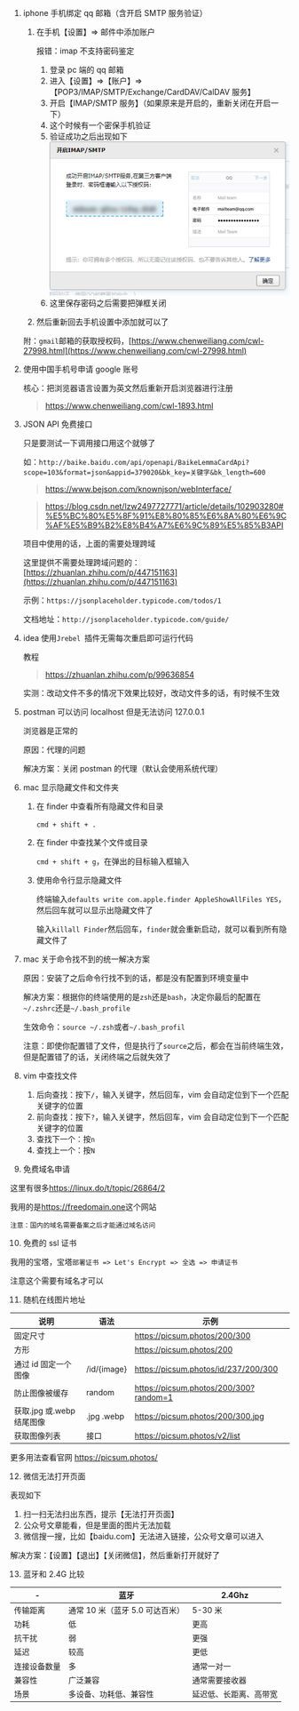 <!--
 * @Date: 2022-02-21 17:22:26
 * @LastEditors: Lq
 * @LastEditTime: 2022-08-01 18:43:25
 * @FilePath: \learnningNotes\软件推荐及破解锦集\软件小技巧.md
-->

1. iphone 手机绑定 qq 邮箱（含开启 SMTP 服务验证）

   1. 在手机【设置】=> 邮件中添加账户

      报错：imap 不支持密码鉴定

      1. 登录 pc 端的 qq 邮箱
      2. 进入【设置】=>【账户】=>【POP3/IMAP/SMTP/Exchange/CardDAV/CalDAV 服务】
      3. 开启【IMAP/SMTP 服务】（如果原来是开启的，重新关闭在开启一下）
      4. 这个时候有一个密保手机验证
      5. 验证成功之后出现如下
         <img src="./img/邮件开启IMAP.png" />
      6. 这里保存密码之后需要把弹框关闭

   2. 然后重新回去手机设置中添加就可以了

   附：`gmail`邮箱的获取授权码，[https://www.chenweiliang.com/cwl-27998.html](https://www.chenweiliang.com/cwl-27998.html)

2. 使用中国手机号申请 google 账号

   核心：把浏览器语言设置为英文然后重新开启浏览器进行注册

   > https://www.chenweiliang.com/cwl-1893.html

3. JSON API 免费接口

   只是要测试一下调用接口用这个就够了

   如：`http://baike.baidu.com/api/openapi/BaikeLemmaCardApi?scope=103&format=json&appid=379020&bk_key=关键字&bk_length=600`

   > https://www.bejson.com/knownjson/webInterface/

   > https://blog.csdn.net/lzw2497727771/article/details/102903280#%E5%BC%80%E5%8F%91%E8%80%85%E6%8A%80%E6%9C%AF%E5%B9%B2%E8%B4%A7%E6%9C%89%E5%85%B3API

   项目中使用的话，上面的需要处理跨域

   这里提供不需要处理跨域问题的：[https://zhuanlan.zhihu.com/p/447151163](https://zhuanlan.zhihu.com/p/447151163)

   示例：`https://jsonplaceholder.typicode.com/todos/1`

   文档地址：`http://jsonplaceholder.typicode.com/guide/`

4. idea 使用`Jrebel `插件无需每次重启即可运行代码

   教程

   > https://zhuanlan.zhihu.com/p/99636854

   实测：改动文件不多的情况下效果比较好，改动文件多的话，有时候不生效

5. postman 可以访问 localhost 但是无法访问 127.0.0.1

   浏览器是正常的

   原因：代理的问题

   解决方案：关闭 postman 的代理（默认会使用系统代理）

6. mac 显示隐藏文件和文件夹

   1. 在 finder 中查看所有隐藏文件和目录

      `cmd + shift + .`

   2. 在 finder 中查找某个文件或目录

      `cmd + shift + g`，在弹出的目标输入框输入

   3. 使用命令行显示隐藏文件

      终端输入`defaults write com.apple.finder AppleShowAllFiles YES`，然后回车就可以显示出隐藏文件了

      输入`killall Finder`然后回车，`finder`就会重新启动，就可以看到所有隐藏文件了

7. mac 关于命令找不到的统一解决方案

   原因：安装了之后命令行找不到的话，都是没有配置到环境变量中

   解决方案：根据你的终端使用的是`zsh`还是`bash`，决定你最后的配置在`~/.zshrc`还是`~/.bash_profile`

   生效命令：`source ~/.zsh`或者`~/.bash_profil`

   注意：即使你配置错了文件，但是执行了`source`之后，都会在当前终端生效，但是配置错了的话，关闭终端之后就失效了

8. vim 中查找文件

   1. 后向查找：按下`/`，输入关键字，然后回车，vim 会自动定位到下一个匹配关键字的位置
   2. 前向查找：按下`?`，输入关键字，然后回车，vim 会自动定位到下一个匹配关键字的位置
   3. 查找下一个：按`n`
   4. 查找上一个：按`N`

9. 免费域名申请

这里有很多<https://linux.do/t/topic/26864/2>

我用的是<https://freedomain.one>这个网站

`注意：国内的域名需要备案之后才能通过域名访问`

10. 免费的 ssl 证书

我用的宝塔，宝塔`部署证书 => Let's Encrypt => 全选 => 申请证书`

注意这个需要有域名才可以

11. 随机在线图片地址

| 说明                      | 语法        | 示例                                   |
| ------------------------- | ----------- | -------------------------------------- |
| 固定尺寸                  |             | https://picsum.photos/200/300          |
| 方形                      |             | https://picsum.photos/200              |
| 通过 id 固定一个图像      | /id/{image} | https://picsum.photos/id/237/200/300   |
| 防止图像被缓存            | random      | https://picsum.photos/200/300?random=1 |
| 获取.jpg 或.webp 结尾图像 | .jpg .webp  | https://picsum.photos/200/300.jpg      |
| 获取图像列表              | 接口        | https://picsum.photos/v2/list          |

更多用法查看官网 <https://picsum.photos/>

12. 微信无法打开页面

表现如下

1.  扫一扫无法扫出东西，提示【无法打开页面】
2.  公众号文章能看，但是里面的图片无法加载
3.  微信搜一搜，比如【baidu.com】无法进入链接，公众号文章可以进入

解决方案：【设置】【退出】【关闭微信】，然后重新打开就好了

13. 蓝牙和 2.4G 比较

| -        | 蓝牙                            | 2.4Ghz  |
| -------- | ------------------------------- | ------- |
| 传输距离 | 通常 10 米（蓝牙 5.0 可达百米） | 5-30 米 |
|功耗|低|更高|
|抗干扰|弱|更强|
|延迟|较高|更低|
|连接设备数量|多|通常一对一|
|兼容性|广泛兼容|通常需要接收器|
|场景|多设备、功耗低、兼容性|延迟低、长距离、高带宽|